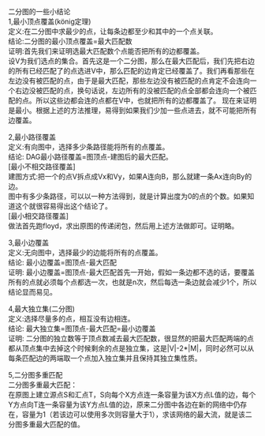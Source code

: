 二分图的一些小结论  
1,最小顶点覆盖(könig定理)  
定义:在二分图中求最少的点，让每条边都至少和其中的一个点关联。  
结论:二分图的最小顶点覆盖=最大匹配数  
证明:首先我们来证明选最大匹配数个点能否把所有的边都覆盖。   
设V为我们选点的集合。首先这是一个二分图，那么在最大匹配后，我们先把右边的所有已经匹配了的点选进V中，那么匹配的边肯定已经覆盖了。我们再看那些在左边没有被匹配的点，由于是最大匹配，那些左边没有被匹配的点肯定不会连向一个右边没被匹配的点，换句话说，左边所有的没被匹配的点全部都会连向一个被匹配的点。所以这些边都会连的点都在V中，也就把所有的边都覆盖了。 
现在来证明是最小。根据上述的方法推理，易得到如果我们少加一些点进去，就不可能把所有边覆盖。  

2,最小路径覆盖  
定义:有向图中，选择多少条路径能将所有的点覆盖。  
结论: DAG最小路径覆盖=图顶点-建图后的最大匹配。  
[最小不相交路径覆盖]  
建图方式:把一个的点V拆点成Vx和Vy，如果A连向B，那么就建一条Ax连向By的边。   
图中有多少条路径，可以以一种方法得到，就是计算出度为0的点的个数。如果知道这个就很容易得出这个结论了。  
[最小相交路径覆盖]  
做法首先跑floyd，求出原图的传递闭包，然后用上述方法做即可。证明略。  

3,最小边覆盖  
定义:无向图中，选择最少的边能将所有的点覆盖。  
结论: 最小边覆盖=图顶点-最大匹配  
证明: 最小边覆盖=图顶点-最大匹配首先一开始，假如一条边都不选的话，要覆盖所有的点就必须每个点都选一次，也就是n次，然后每选一条边就会减少1个，所以结论显而易见。  

4,最大独立集(二分图)  
定义:选择尽量多的点，相互没有边相连。  
结论: 最大独立集=图顶点-最大匹配=最小边覆盖  
证明: 二分图的独立数等于顶点数减去最大匹配数，很显然的把最大匹配两端的点都从顶点集中去掉这个时候剩余的点是独立集，这是|V|-2*|M|，同时必然可以从每条匹配边的两端取一个点加入独立集并且保持其独立集性质。  

5,二分图多重匹配  
二分图多重最大匹配：  
在原图上建立源点S和汇点T，S向每个X方点连一条容量为该X方点L值的边，每个Y方点向T连一条容量为该Y方点L值的边，原来二分图中各边在新的网络中仍存在，容量为1（若该边可以使用多次则容量大于1），求该网络的最大流，就是该二分图多重最大匹配的值。  
